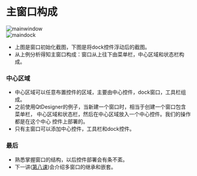 # 主窗口构成  
![mainwindow](../../../../pyside2-master/Addition/mainwindow.png)   
![maindock](../../../../pyside2-master/Addition/mainwindow_dock.png)   

* 上图是窗口初始化截图，下图是将dock控件浮动后的截图。
* 从上例分析得知主窗口构成：窗口从上往下由菜单栏，中心区域和状态栏构成。

### 中心区域 
* 中心区域可以任意布置控件的区域，主要由中心控件，dock窗口，工具栏组成。    
* 之前使用QtDesigner的例子，当新建一个窗口时，相当于创建一个窗口包含菜单栏，
中心区域和状态栏，然后在中心区域放入一个中心控件。我们的操作都是在这个中心
控件上部署的。  
* 只有主窗口可以添加中心控件，工具栏和dock控件。  

### 最后  
* 熟悉掌握窗口的结构，以后控件部署会有条不紊。
* 下一讲([第八课](..\Lesson_8.窗口嵌套\readme.md))会介绍多窗口的继承和嵌套。